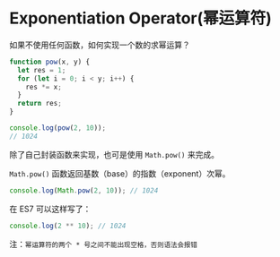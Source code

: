 # Exponentiation Operator(幂运算符)

如果不使用任何函数，如何实现一个数的求幂运算？

```js
function pow(x, y) {
  let res = 1;
  for (let i = 0; i < y; i++) {
    res *= x;
  }
  return res;
}

console.log(pow(2, 10));
// 1024
```

除了自己封装函数来实现，也可是使用 `Math.pow()` 来完成。

`Math.pow()` 函数返回基数（base）的指数（exponent）次幂。

```js
console.log(Math.pow(2, 10)); // 1024
```

在 ES7 可以这样写了：

```js
console.log(2 ** 10); // 1024
```

注：`幂运算符的两个 * 号之间不能出现空格，否则语法会报错`
